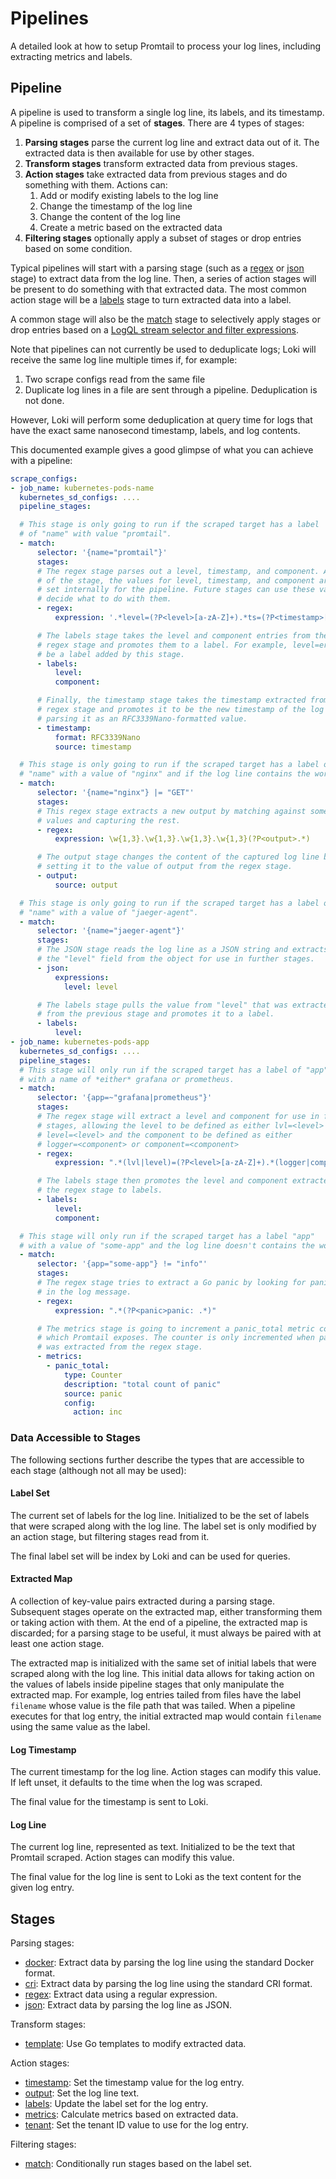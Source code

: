 # Pipelines

A detailed look at how to setup Promtail to process your log lines, including
extracting metrics and labels.

## Pipeline

A pipeline is used to transform a single log line, its labels, and its
timestamp. A pipeline is comprised of a set of **stages**. There are 4 types of
stages:

1. **Parsing stages** parse the current log line and extract data out of it. The
   extracted data is then available for use by other stages.
2. **Transform stages** transform extracted data from previous stages.
3. **Action stages** take extracted data from previous stages and do something
   with them. Actions can:
    1. Add or modify existing labels to the log line
    2. Change the timestamp of the log line
    3. Change the content of the log line
    4. Create a metric based on the extracted data
4. **Filtering stages** optionally apply a subset of stages or drop entries based on some
   condition.

Typical pipelines will start with a parsing stage (such as a
[regex](./stages/regex.md) or [json](./stages/json.md) stage) to extract data
from the log line. Then, a series of action stages will be present to do
something with that extracted data. The most common action stage will be a
[labels](./stages/labels.md) stage to turn extracted data into a label.

A common stage will also be the [match](./stages/match.md) stage to selectively
apply stages or drop entries based on a [LogQL stream selector and filter expressions](../../logql.md).

Note that pipelines can not currently be used to deduplicate logs; Loki will
receive the same log line multiple times if, for example:

1. Two scrape configs read from the same file
2. Duplicate log lines in a file are sent through a pipeline. Deduplication is
   not done.

However, Loki will perform some deduplication at query time for logs that have
the exact same nanosecond timestamp, labels, and log contents.

This documented example gives a good glimpse of what you can achieve with a
pipeline:

```yaml
scrape_configs:
- job_name: kubernetes-pods-name
  kubernetes_sd_configs: ....
  pipeline_stages:

  # This stage is only going to run if the scraped target has a label
  # of "name" with value "promtail".
  - match:
      selector: '{name="promtail"}'
      stages:
      # The regex stage parses out a level, timestamp, and component. At the end
      # of the stage, the values for level, timestamp, and component are only
      # set internally for the pipeline. Future stages can use these values and
      # decide what to do with them.
      - regex:
          expression: '.*level=(?P<level>[a-zA-Z]+).*ts=(?P<timestamp>[T\d-:.Z]*).*component=(?P<component>[a-zA-Z]+)'

      # The labels stage takes the level and component entries from the previous
      # regex stage and promotes them to a label. For example, level=error may
      # be a label added by this stage.
      - labels:
          level:
          component:

      # Finally, the timestamp stage takes the timestamp extracted from the
      # regex stage and promotes it to be the new timestamp of the log entry,
      # parsing it as an RFC3339Nano-formatted value.
      - timestamp:
          format: RFC3339Nano
          source: timestamp

  # This stage is only going to run if the scraped target has a label of
  # "name" with a value of "nginx" and if the log line contains the word "GET"
  - match:
      selector: '{name="nginx"} |= "GET"'
      stages:
      # This regex stage extracts a new output by matching against some
      # values and capturing the rest.
      - regex:
          expression: \w{1,3}.\w{1,3}.\w{1,3}.\w{1,3}(?P<output>.*)

      # The output stage changes the content of the captured log line by
      # setting it to the value of output from the regex stage.
      - output:
          source: output

  # This stage is only going to run if the scraped target has a label of
  # "name" with a value of "jaeger-agent".
  - match:
      selector: '{name="jaeger-agent"}'
      stages:
      # The JSON stage reads the log line as a JSON string and extracts
      # the "level" field from the object for use in further stages.
      - json:
          expressions:
            level: level

      # The labels stage pulls the value from "level" that was extracted
      # from the previous stage and promotes it to a label.
      - labels:
          level:
- job_name: kubernetes-pods-app
  kubernetes_sd_configs: ....
  pipeline_stages:
  # This stage will only run if the scraped target has a label of "app"
  # with a name of *either* grafana or prometheus.
  - match:
      selector: '{app=~"grafana|prometheus"}'
      stages:
      # The regex stage will extract a level and component for use in further
      # stages, allowing the level to be defined as either lvl=<level> or
      # level=<level> and the component to be defined as either
      # logger=<component> or component=<component>
      - regex:
          expression: ".*(lvl|level)=(?P<level>[a-zA-Z]+).*(logger|component)=(?P<component>[a-zA-Z]+)"

      # The labels stage then promotes the level and component extracted from
      # the regex stage to labels.
      - labels:
          level:
          component:

  # This stage will only run if the scraped target has a label "app"
  # with a value of "some-app" and the log line doesn't contains the word "info"
  - match:
      selector: '{app="some-app"} != "info"'
      stages:
      # The regex stage tries to extract a Go panic by looking for panic:
      # in the log message.
      - regex:
          expression: ".*(?P<panic>panic: .*)"

      # The metrics stage is going to increment a panic_total metric counter
      # which Promtail exposes. The counter is only incremented when panic
      # was extracted from the regex stage.
      - metrics:
        - panic_total:
            type: Counter
            description: "total count of panic"
            source: panic
            config:
              action: inc
```

### Data Accessible to Stages

The following sections further describe the types that are accessible to each
stage (although not all may be used):

#### Label Set

The current set of labels for the log line. Initialized to be the set of labels
that were scraped along with the log line. The label set is only modified by an
action stage, but filtering stages read from it.

The final label set will be index by Loki and can be used for queries.

#### Extracted Map

A collection of key-value pairs extracted during a parsing stage. Subsequent
stages operate on the extracted map, either transforming them or taking action
with them. At the end of a pipeline, the extracted map is discarded; for a
parsing stage to be useful, it must always be paired with at least one action
stage.

The extracted map is initialized with the same set of initial labels that were
scraped along with the log line. This initial data allows for taking action on
the values of labels inside pipeline stages that only manipulate the extracted
map. For example, log entries tailed from files have the label `filename` whose
value is the file path that was tailed. When a pipeline executes for that log
entry, the initial extracted map would contain `filename` using the same value
as the label.

#### Log Timestamp

The current timestamp for the log line. Action stages can modify this value.
If left unset, it defaults to the time when the log was scraped.

The final value for the timestamp is sent to Loki.

#### Log Line

The current log line, represented as text. Initialized to be the text that
Promtail scraped. Action stages can modify this value.

The final value for the log line is sent to Loki as the text content for the
given log entry.

## Stages

Parsing stages:

  * [docker](./stages/docker.md): Extract data by parsing the log line using the standard Docker format.
  * [cri](./stages/cri.md): Extract data by parsing the log line using the standard CRI format.
  * [regex](./stages/regex.md): Extract data using a regular expression.
  * [json](./stages/json.md): Extract data by parsing the log line as JSON.

Transform stages:

  * [template](./stages/template.md): Use Go templates to modify extracted data.

Action stages:

  * [timestamp](./stages/timestamp.md): Set the timestamp value for the log entry.
  * [output](./stages/output.md): Set the log line text.
  * [labels](./stages/labels.md): Update the label set for the log entry.
  * [metrics](./stages/metrics.md): Calculate metrics based on extracted data.
  * [tenant](./stages/tenant.md): Set the tenant ID value to use for the log entry.

Filtering stages:

  * [match](./stages/match.md): Conditionally run stages based on the label set.
